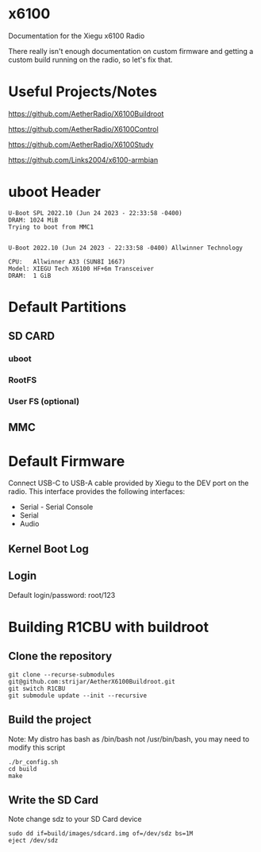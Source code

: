 # x6100
Documentation for the Xiegu x6100 Radio

There really isn't enough documentation on custom firmware and getting a custom build running on the radio, so let's fix that.

# Useful Projects/Notes
https://github.com/AetherRadio/X6100Buildroot

https://github.com/AetherRadio/X6100Control

https://github.com/AetherRadio/X6100Study

https://github.com/Links2004/x6100-armbian

# uboot Header
```
U-Boot SPL 2022.10 (Jun 24 2023 - 22:33:58 -0400)                               
DRAM: 1024 MiB                                                                  
Trying to boot from MMC1                                                        
                                                                                
                                                                                
U-Boot 2022.10 (Jun 24 2023 - 22:33:58 -0400) Allwinner Technology              
                                                                                
CPU:   Allwinner A33 (SUN8I 1667)                                               
Model: XIEGU Tech X6100 HF+6m Transceiver                                       
DRAM:  1 GiB
```

# Default Partitions
## SD CARD
### uboot
### RootFS
### User FS (optional)
## MMC

# Default Firmware
Connect USB-C to USB-A cable provided by Xiegu to the DEV port on the radio. This interface provides the following interfaces:
* Serial - Serial Console
* Serial
* Audio
## Kernel Boot Log
## Login
Default login/password: root/123

# Building R1CBU with buildroot
## Clone the repository
```
git clone --recurse-submodules git@github.com:strijar/AetherX6100Buildroot.git
git switch R1CBU
git submodule update --init --recursive
```
## Build the project
Note: My distro has bash as /bin/bash not /usr/bin/bash, you may need to modify this script
```
./br_config.sh
cd build
make
```
## Write the SD Card
Note change sdz to your SD Card device
```
sudo dd if=build/images/sdcard.img of=/dev/sdz bs=1M
eject /dev/sdz
```
